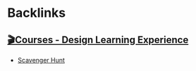 
# Backlinks
## [🎬Courses - Design Learning Experience](<🎬Courses - Design Learning Experience.md>)
- [Scavenger Hunt](<Scavenger Hunt.md>)

